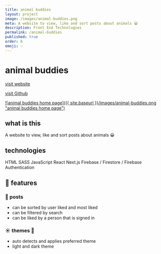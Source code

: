 ```yaml
---
title: animal buddies
layout: project
image: /images/animal-buddies.png
meta: A website to view, like and sort posts about animals 😀
description: Front End Technologies
permalink: /animal-buddies
published: true
order: 6
emoji: 💡
---
```


# animal buddies

<p class="project__intro">
 <a href="https://animal-buddies.vercel.app/">visit website</a>
</p>

<p class="project__intro">
 <a href="https://github.com/colorlessenergy/animal-buddies">visit Github</a>
</p>

<a href="https://animal-buddies.vercel.app/">
    ![animal buddies home page]({{ site.baseurl }}/images/animal-buddies.png "animal buddies home page")
</a>

## what is this

A website to view, like and sort posts about animals 😀

## technologies

<div class="project__skills">
    <span class="project__skill">
        HTML
    </span>
    <span class="project__skill">
        SASS
    </span>
    <span class="project__skill">
        JavaScript
    </span>
    <span class="project__skill">
        React 
    </span>
    <span class="project__skill">
        Next.js
    </span>
    <span class="project__skill">
        Firebase / Firestore / Firebase Authentication
    </span>
</div>

## 📜 features

### 🎨 posts

-   can be sorted by user liked and most liked
-   can be filtered by search
-   can be liked by a person that is signed in

### ☀️ themes 🌙

-   auto detects and applies preferred theme
-   light and dark theme
